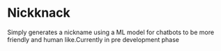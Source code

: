 # Nickknack
Simply generates a nickname using a ML model for chatbots to be more friendly and human like.Currently in pre development phase
